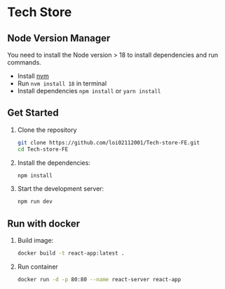 # Tech Store

## Node Version Manager

You need to install the Node version > 18 to install dependencies and run commands.

- Install [nvm](http://npm.github.io/installation-setup-docs/installing/using-a-node-version-manager.html)
- Run `nvm install 18` in terminal
- Install dependencies `npm install` or `yarn install`

## Get Started

1. Clone the repository
   ```sh
   git clone https://github.com/loi02112001/Tech-store-FE.git
   cd Tech-store-FE
   ```
2. Install the dependencies:
   ```sh
   npm install
   ```
3. Start the development server:
   ```sh
   npm run dev
   ```

## Run with docker
1. Build image:
   ```sh
   docker build -t react-app:latest .
   ```

2. Run container
   ```sh
   docker run -d -p 80:80 --name react-server react-app
   ```